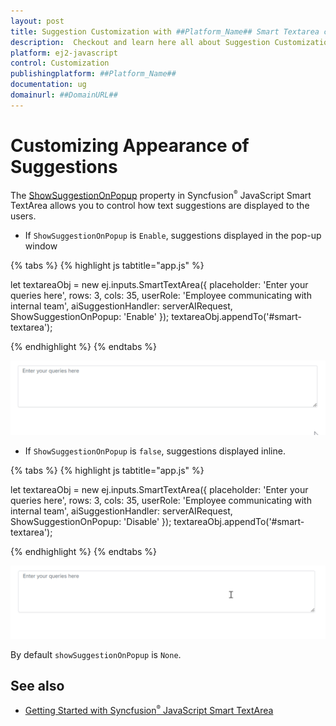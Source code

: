 ```yaml
---
layout: post
title: Suggestion Customization with ##Platform_Name## Smart Textarea control | Syncfusion
description:  Checkout and learn here all about Suggestion Customization with ##Platform_Name## Smart Textarea control of Syncfusion Essential JS 2 and more details.
platform: ej2-javascript
control: Customization 
publishingplatform: ##Platform_Name##
documentation: ug
domainurl: ##DomainURL##
---
```


# Customizing Appearance of Suggestions 

The [ShowSuggestionOnPopup](https://ej2.syncfusion.com/javascript/documentation/api/smart-textarea/#showsuggestiononpopup) property in Syncfusion<sup style="font-size:70%">&reg;</sup> JavaScript Smart TextArea allows you to control how text suggestions are displayed to the users.

* If `ShowSuggestionOnPopup` is `Enable`, suggestions displayed in the pop-up window

{% tabs %}
{% highlight js tabtitle="app.js" %}

let textareaObj = new ej.inputs.SmartTextArea({
    placeholder: 'Enter your queries here',
    rows: 3,
    cols: 35,
    userRole: 'Employee communicating with internal team',
    aiSuggestionHandler: serverAIRequest,
    ShowSuggestionOnPopup: 'Enable'
});
textareaObj.appendTo('#smart-textarea');

{% endhighlight %}
{% endtabs %}

![Suggestion on popup](./images/smart-textarea-popup.gif)

* If `ShowSuggestionOnPopup` is `false`, suggestions displayed inline.

{% tabs %}
{% highlight js tabtitle="app.js" %}

let textareaObj = new ej.inputs.SmartTextArea({
    placeholder: 'Enter your queries here',
    rows: 3,
    cols: 35,
    userRole: 'Employee communicating with internal team',
    aiSuggestionHandler: serverAIRequest,
    ShowSuggestionOnPopup: 'Disable'
});
textareaObj.appendTo('#smart-textarea');

{% endhighlight %}
{% endtabs %}

![Suggestion inline](./images/smart-textarea-inline.gif)

By default `showSuggestionOnPopup` is `None`.

## See also

* [Getting Started with Syncfusion<sup style="font-size:70%">&reg;</sup> JavaScript Smart TextArea](./getting-started)